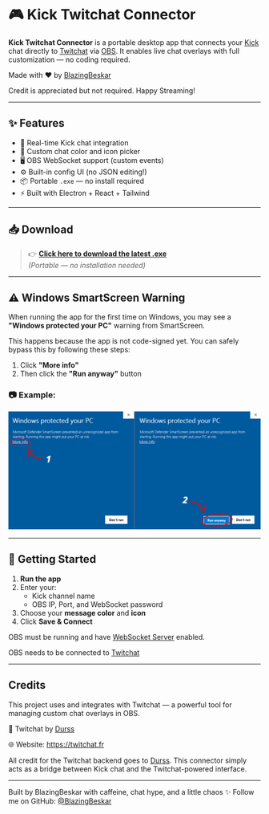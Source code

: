 # 🎮 Kick Twitchat Connector

**Kick Twitchat Connector** is a portable desktop app that connects your [Kick](https://kick.com) chat directly to [Twitchat](https://twitchat.fr) via [OBS](https://obsproject.com). It enables live chat overlays with full customization — no coding required.

Made with ❤️ by [BlazingBeskar](https://github.com/BlazingBeskar)

Credit is appreciated but not required. Happy Streaming!

---

## ✨ Features

- 🔌 Real-time Kick chat integration
- 🎯 Custom chat color and icon picker
- 🖥️ OBS WebSocket support (custom events)
- ⚙️ Built-in config UI (no JSON editing!)
- 📦 Portable `.exe` — no install required
- ⚡ Built with Electron + React + Tailwind

---

## 📥 Download

> 👉 [**Click here to download the latest .exe**](https://github.com/BlazingBeskar/kick-twitchat-connector/releases)  
> *(Portable — no installation needed)*

---

## ⚠️ Windows SmartScreen Warning

When running the app for the first time on Windows, you may see a **"Windows protected your PC"** warning from SmartScreen.

This happens because the app is not code-signed yet. You can safely bypass this by following these steps:

1. Click **"More info"**  
2. Then click the **"Run anyway"** button

### 📷 Example:

![SmartScreen warning with Run Anyway](./assets/smartscreen_warning.png)

---

## 🚀 Getting Started

1. **Run the app**
2. Enter your:
   - Kick channel name
   - OBS IP, Port, and WebSocket password
3. Choose your **message color** and **icon**
4. Click **Save & Connect**

OBS must be running and have [WebSocket Server](https://obsproject.com/forum/resources/obs-websocket-remote-control-obs-studio-from-websockets.466/) enabled.

OBS needs to be connected to [Twitchat](https://twitchat.fr)

---

## Credits

This project uses and integrates with Twitchat — a powerful tool for managing custom chat overlays in OBS.

💬 Twitchat by [Durss](https://github.com/Durss)

🌐 Website: https://twitchat.fr

All credit for the Twitchat backend goes to [Durss](https://github.com/Durss).
This connector simply acts as a bridge between Kick chat and the Twitchat-powered interface.

---

Built by BlazingBeskar with caffeine, chat hype, and a little chaos ✨
Follow me on GitHub: [@BlazingBeskar](https://github.com/BlazingBeskar)
